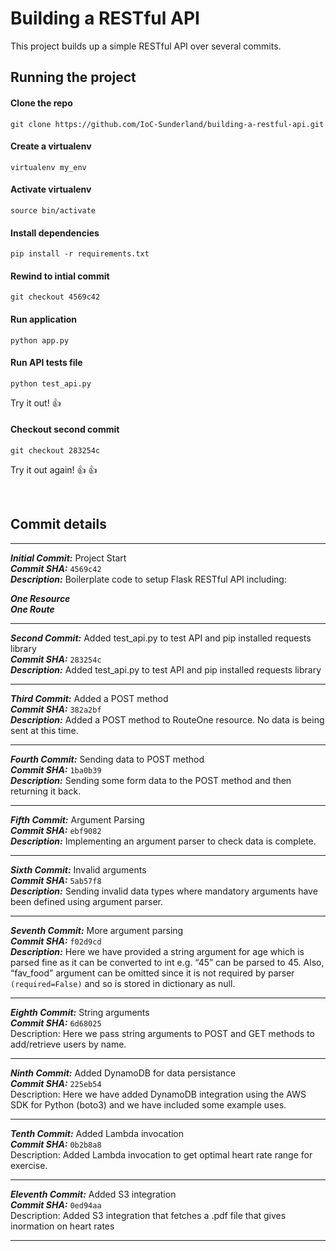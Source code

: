 # Building a RESTful API
This project builds up a simple RESTful API over several commits.

## Running the project

#### Clone the repo

```git clone https://github.com/IoC-Sunderland/building-a-restful-api.git```

#### Create a virtualenv

```virtualenv my_env```

#### Activate virtualenv
```source bin/activate```

#### Install dependencies
```pip install -r requirements.txt ```

#### Rewind to intial commit
```git checkout 4569c42```

#### Run application
```python app.py```

#### Run API tests file
```python test_api.py```

Try it out! :thumbsup:

#### Checkout second commit
```git checkout 283254c```

Try it out again! :thumbsup: :thumbsup:

<br>

## Commit details

---
***Initial Commit:*** Project Start \
***Commit SHA:*** ```4569c42``` \
***Description:*** Boilerplate code to setup Flask RESTful API including:

***One Resource*** \
***One Route*** 

---
***Second Commit:*** Added test_api.py to test API and pip installed requests library \
***Commit SHA:*** ```283254c``` \
***Description:*** Added test_api.py to test API and pip installed requests library

---
***Third Commit:*** Added a POST method \
***Commit SHA:*** ```382a2bf``` \
***Description:*** Added a POST method to RouteOne resource. No data is being sent at this time.

---
***Fourth Commit:*** Sending data to POST method \
***Commit SHA:*** ```1ba0b39``` \
***Description:*** Sending some form data to the POST method and then returning it back.

---

***Fifth Commit:*** Argument Parsing \
***Commit SHA:*** ```ebf9082``` \
***Description:*** Implementing an argument parser to check data is complete.

---
***Sixth Commit:*** Invalid arguments \
***Commit SHA:*** ```5ab57f8``` \
***Description:*** Sending invalid data types where mandatory arguments have been defined using argument parser.

---
***Seventh Commit:*** More argument parsing \
***Commit SHA:*** ```f02d9cd``` \
***Description:*** Here we have provided a string argument for age which is parsed fine as it can be converted to int e.g. “45” can be parsed to 45. Also, “fav_food” argument can be omitted since it is not required by parser ```(required=False)``` and so is stored in dictionary as null.

---
***Eighth Commit:*** String arguments \
***Commit SHA:*** ```6d68025``` \
Description: Here we pass string arguments to POST and GET methods to add/retrieve users by name.

---

***Ninth Commit:*** Added DynamoDB for data persistance \
***Commit SHA:*** ```225eb54``` \
Description: Here we have added DynamoDB integration using the AWS SDK for Python (boto3) and we have included some example uses.

---

***Tenth Commit:*** Added Lambda invocation \
***Commit SHA:*** ```0b2b8a8``` \
Description: Added Lambda invocation to get optimal heart rate range for exercise.

---

***Eleventh Commit:*** Added S3 integration \
***Commit SHA:*** ```0ed94aa``` \
Description: Added S3 integration that fetches a .pdf file that gives inormation on heart rates

---
